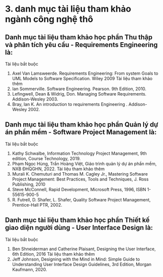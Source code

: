 # 3. danh mục tài liệu tham khảo ngành công nghệ thô
## Danh mục tài liệu tham khảo học phần Thu thập và phân tích yêu cầu - Requirements Engineering là:
Tài liệu bắt buộc
1. Axel Van Lamsweerde. Requirements Engineering: From system Goals to UML Models to Software Specification. Wiley 2009
Tài liệu tham khảo thêm
1. Ian Sommerville. Software Engineering. Pearson. 9th Edition, 2010.
2. Lefingwell, Dean & Widrig, Don. Managing Software Requirements. Addison-Wesley 2003.
3. Bray, Ian K. An introduction to requirements Engineering . Addison- Wesley 2002.
## Danh mục tài liệu tham khảo học phần Quản lý dự án phần mềm - Software Project Management là:
Tài liệu bắt buộc
1. Kathy Schwalbe, Information Technology Project Management, 9th edition, Course Technology, 2019.
2. Phạm Ngọc Hùng, Trần Hoàng Việt, Giáo trình quản lý dự án phần mềm, NXB ĐHQGHN, 2022.
Tài liệu tham khảo thêm
1. Murali K. Chemuturi and Thomas M. Cagley Jr., Mastering Software Project Management: Best Practices, Tools and Techniques, J. Ross Publishing, 2010
2. Steve McConnell, Rapid Development, Microsoft Press, 1996, ISBN 1-55615-900-5
3. R. Futrell, D. Shafer, L. Shafer, Quality Software Project Management, Prentice-Hall PTR, 2002.
## Danh mục tài liệu tham khảo học phần Thiết kế giao diện người dùng - User Interface Design là:
Tài liệu bắt buộc
1. Ben Shneiderman and Catherine Plaisant, Designing the User Interface, 6th Edition, 2016
Tài liệu tham khảo thêm
1. Jeff Johnson, Designing with the Mind in Mind: Simple Guide to Understanding User Interface Design Guidelines, 3rd Edition, Morgan Kaufmann, 2020.

